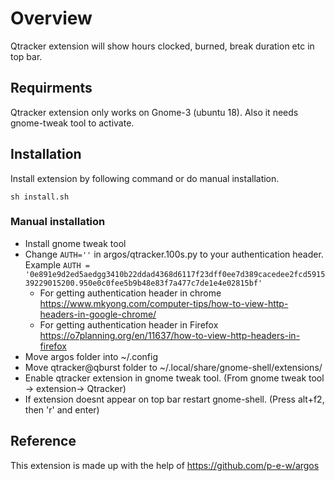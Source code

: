 # Overview

Qtracker extension will show hours clocked, burned, break duration etc in top bar.

## Requirments
Qtracker extension only works on Gnome-3 (ubuntu 18). Also it needs gnome-tweak tool to activate.

## Installation

Install extension by following command or do manual installation.

```
sh install.sh
```

### Manual installation

- Install gnome tweak tool
- Change ```AUTH=''``` in argos/qtracker.100s.py to your authentication header. Example ```AUTH = '0e891e9d2ed5aedgg3410b22ddad4368d6117f23dff0ee7d389cacedee2fcd591539229015200.950e0c0fee5b9b48e83f7a477c7de1e4e02815bf'```
	- For getting authentication header in chrome <https://www.mkyong.com/computer-tips/how-to-view-http-headers-in-google-chrome/>
	- For getting authentication header in Firefox <https://o7planning.org/en/11637/how-to-view-http-headers-in-firefox>
- Move argos folder into ~/.config
- Move qtracker@qburst folder to ~/.local/share/gnome-shell/extensions/
- Enable qtracker extension in gnome tweak tool. (From gnome tweak tool -> extension-> Qtracker)
- If extension doesnt appear on top bar restart gnome-shell. (Press alt+f2, then 'r' and enter)


## Reference
This extension is made up with the help of https://github.com/p-e-w/argos
